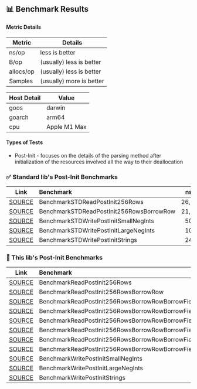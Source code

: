 ## 📊 Benchmark Results

#### Metric Details
| Metric | Details |
|-|-|
| ns/op | less is better |
| B/op | (usually) less is better |
| allocs/op | (usually) less is better |
| Samples | (usually) more is better |

| Host Detail | Value |
|-|-|
| goos | darwin |
| goarch | arm64 |
| cpu | Apple M1 Max |


#### Types of Tests

- Post-Init - focuses on the details of the parsing method after initialization of the resources involved all the way to their deallocation

### ✅ Standard lib's Post-Init Benchmarks

| Link | Benchmark | ns/op | B/op | allocs/op | Samples |
|---|:---|---:|---:|---:|---:|
| [SOURCE](../bench_reader_test.go) | BenchmarkSTDReadPostInit256Rows | 26,573 | 16,208 | 522 | 42,980 |
| [SOURCE](../bench_reader_test.go) | BenchmarkSTDReadPostInit256RowsBorrowRow | 21,175 | 3,920 | 266 | 56,851 |
| [SOURCE](../bench_writer_test.go) | BenchmarkSTDWritePostInitSmallNegInts | 50.08 | 4 | 2 | 23,710,572 |
| [SOURCE](../bench_writer_test.go) | BenchmarkSTDWritePostInitLargeNegInts | 103.1 | 48 | 2 | 11,735,142 |
| [SOURCE](../bench_writer_test.go) | BenchmarkSTDWritePostInitStrings | 24.10 | 0 | 0 | 49,049,661 |

### 🚀 This lib's Post-Init Benchmarks

| Link | Benchmark | ns/op | B/op | allocs/op | Samples |
|---|:---|---:|---:|---:|---:|
| [SOURCE](../bench_reader_test.go) | BenchmarkReadPostInit256Rows | 21,227 | 16,128 | 521 | 56,110 |
| [SOURCE](../bench_reader_test.go) | BenchmarkReadPostInit256RowsBorrowRow | 16,084 | 3,824 | 264 | 74,204 |
| [SOURCE](../bench_reader_test.go) | BenchmarkReadPostInit256RowsBorrowRowBorrowFields | 12,933 | 144 | 7 | 93,234 |
| [SOURCE](../bench_reader_test.go) | BenchmarkReadPostInit256RowsBorrowRowBorrowFieldsReadBuf | 12,738 | 144 | 7 | 94,402 |
| [SOURCE](../bench_reader_test.go) | BenchmarkReadPostInit256RowsBorrowRowBorrowFieldsRecBuf | 12,885 | 128 | 5 | 93,823 |
| [SOURCE](../bench_reader_test.go) | BenchmarkReadPostInit256RowsBorrowRowBorrowFieldsReadBufRecBuf | 12,681 | 128 | 5 | 95,044 |
| [SOURCE](../bench_reader_test.go) | BenchmarkReadPostInit256RowsBorrowRowBorrowFieldsRecBufNumFields | 12,460 | 0 | 0 | 96,609 |
| [SOURCE](../bench_reader_test.go) | BenchmarkReadPostInit256RowsBorrowRowBorrowFieldsReadBufRecBufNumFields | 12,305 | 0 | 0 | 97,705 |
| [SOURCE](../bench_writer_test.go) | BenchmarkWritePostInitSmallNegInts | 35.97 | 0 | 0 | 32,497,794 |
| [SOURCE](../bench_writer_test.go) | BenchmarkWritePostInitLargeNegInts | 54.78 | 0 | 0 | 21,899,774 |
| [SOURCE](../bench_writer_test.go) | BenchmarkWritePostInitStrings | 22.24 | 0 | 0 | 53,430,211 |
